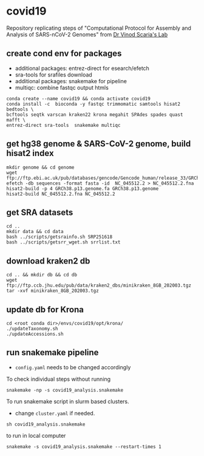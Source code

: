 # covid19

Repository replicating steps of "Computational Protocol for Assembly and 
Analysis of SARS-nCoV-2 Genomes" from 
[Dr Vinod Scaria's Lab](http://vinodscaria.rnabiology.org/covid-19)

## create cond env for packages
* additional packages: entrez-direct for esearch/efetch
* sra-tools for srafiles download
* additional packages: snakemake for pipeline
* multiqc: combine fastqc output htmls
```
conda create --name covid19 && conda activate covid19
conda install -c  bioconda -y fastqc trimmomatic samtools hisat2 bedtools \
bcftools seqtk varscan kraken22 krona megahit SPAdes spades quast mafft \
entrez-direct sra-tools  snakemake multiqc
```

## get hg38 genome &  SARS-CoV-2 genome, build hisat2 index
```
mkdir genome && cd genome
wget ftp://ftp.ebi.ac.uk/pub/databases/gencode/Gencode_human/release_33/GRCh38.p13.genome.fa.gz
efetch -db sequences -format fasta -id  NC_045512.2 > NC_045512.2.fna
hisat2-build -p 4 GRCh38.p13.genome.fa GRCh38.p13.genome
hisat2-build NC_045512.2.fna NC_045512.2
```

## get SRA datasets
```
cd ..
mkdir data && cd data
bash ../scripts/getsrainfo.sh SRP251618
bash ../scripts/getsrr_wget.sh srrlist.txt
```


## download kraken2 db
```
cd .. && mkdir db && cd db
wget ftp://ftp.ccb.jhu.edu/pub/data/kraken2_dbs/minikraken_8GB_202003.tgz
tar -xvf minikraken_8GB_202003.tgz
```

## update db for Krona
```
cd <root conda dir>/envs/covid19/opt/krona/
./updateTaxonomy.sh
./updateAccessions.sh
```

## run snakemake pipeline
* `config.yaml` needs to be changed accordingly

To check individual steps without running
```
snakemake -np -s covid19_analysis.snakemake
```
To run snakemake script in slurm based clusters.
* change `cluster.yaml` if needed.
```
sh covid19_analysis.snakemake
```
to run in local computer
```
snakemake -s covid19_analysis.snakemake --restart-times 1 
```
